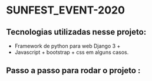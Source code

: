 # SUNFEST_EVENT-2020

## Tecnologias utilizadas nesse projeto:
- Framework de python para web Django 3 +
- Javascript + bootstrap +  css em alguns casos.

## Passo a passo para rodar o projeto : 
